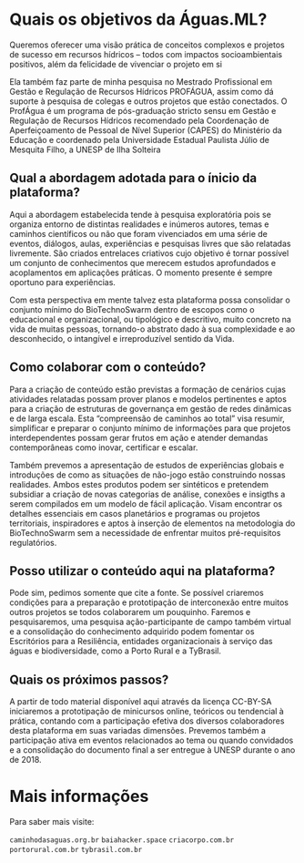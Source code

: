 <!-- TITLE: A Plataforma Aguas.Ml -->
<!-- SUBTITLE: Ciência aberta com a Plataforma Aguas Ml -->


# Quais os objetivos da Águas.ML?

Queremos oferecer uma visão prática de conceitos complexos e projetos de sucesso em recursos hídricos – todos com impactos socioambientais positivos, além da felicidade de vivenciar o projeto em si

Ela também faz parte de minha pesquisa no Mestrado Profissional em Gestão e Regulação de Recursos Hídricos  PROFÁGUA, assim como dá suporte à pesquisa de colegas e outros projetos que estão conectados. O ProfÁgua é um programa de pós-graduação stricto sensu em Gestão e Regulação de Recursos Hídricos recomendado pela Coordenação de Aperfeiçoamento de Pessoal de Nível Superior (CAPES) do Ministério da Educação e coordenado pela Universidade Estadual Paulista Júlio de Mesquita Filho, a UNESP de Ilha Solteira



## Qual a abordagem adotada para o ínicio da plataforma?

Aqui a abordagem estabelecida tende à pesquisa exploratória pois se organiza entorno de distintas realidades e inúmeros autores, temas e caminhos científicos ou não que foram vivenciados em uma série de eventos, diálogos, aulas, experiências e pesquisas livres que são relatadas livremente. São criados entrelaces criativos cujo objetivo é tornar possível um conjunto de conhecimentos que merecem estudos aprofundados e acoplamentos em aplicações práticas. O momento presente é sempre oportuno para experiências.

Com esta perspectiva em mente talvez esta plataforma possa consolidar o conjunto mínimo do BioTechnoSwarm dentro de escopos como o educacional e organizacional, ou tipológico e descritivo, muito concreto na vida de muitas pessoas, tornando-o abstrato dado à sua complexidade e ao desconhecido, o intangível e irreproduzível sentido da Vida.


## Como colaborar com o conteúdo?

Para a criação de conteúdo estão previstas a formação de cenários cujas atividades relatadas possam prover planos e modelos pertinentes e aptos para a criação de estruturas de governança em gestão de redes dinâmicas e de larga escala. Esta “compreensão de caminhos ao total” visa resumir, simplificar e preparar o conjunto mínimo de informações para que projetos interdependentes possam gerar frutos em ação e atender demandas contemporâneas como inovar, certificar e escalar.

Também prevemos a apresentação de estudos de experiências globais e introduções de como as situações de não-jogo estão construindo nossas realidades. Ambos estes produtos podem ser sintéticos e pretendem subsidiar a criação de novas categorias de análise, conexões e insigths a serem compilados em um modelo de fácil aplicação. Visam encontrar os detalhes essenciais em casos planetários e programas ou projetos territoriais, inspiradores e aptos à inserção de elementos na metodologia do BioTechnoSwarm sem a necessidade de enfrentar muitos pré-requisitos regulatórios.


## Posso utilizar o conteúdo aqui na plataforma?

Pode sim, pedimos somente que cite a fonte. Se possível criaremos condições para a preparação e prototipação de interconexão entre muitos outros projetos se todos colaborarem um pouquinho. Faremos e pesquisaremos, uma pesquisa ação-participante de campo também virtual e a consolidação do conhecimento adquirido podem fomentar os Escritórios para a Resiliência, entidades organizacionais à serviço das águas e biodiversidade, como a Porto Rural e a TyBrasil.


## Quais os próximos passos?

A partir de todo material disponível aqui através da licença CC-BY-SA iniciaremos a prototipação de minicursos online, teóricos ou tendencial à prática, contando com a participação efetiva dos diversos colaboradores desta plataforma em suas variadas dimensões. Prevemos também a participação ativa em eventos relacionados ao tema ou quando convidados e a consolidação do documento final a ser entregue à UNESP durante o ano de 2018.


# Mais informações

Para saber mais visite:

`caminhodasaguas.org.br`
`baiahacker.space`
`criacorpo.com.br`
`portorural.com.br`
`tybrasil.com.br`
